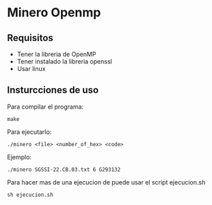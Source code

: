 # Minero Openmp

## Requisitos

- Tener la libreria de OpenMP
- Tener instalado la libreria openssl
- Usar linux

## Insturcciones de uso
Para compilar el programa:
```
make
```

Para ejecutarlo:
```
./minero <file> <number_of_hex> <code>
```
Ejemplo:
```
./minero SGSSI-22.CB.03.txt 6 G293132
```
Para hacer mas de una ejecucion de puede usar el script ejecucion.sh
```
sh ejecucion.sh
```

